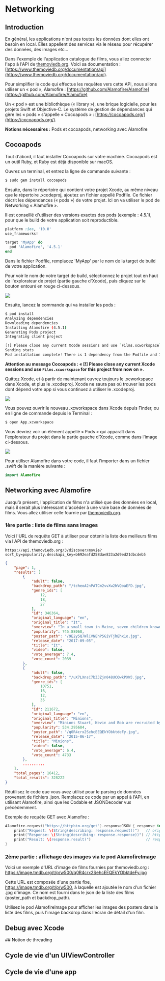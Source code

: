 # Networking

## Introduction

En général, les applications n'ont pas toutes les données dont elles ont besoin en local. Elles appellent des services via le réseau pour récupérer des données, des images etc...

Dans l'exemple de l'application catalogue de films, vous allez connecter l'app à l'API de [themoviedb.org](https://www.themoviedb.org/). Voici sa documentation : [https://www.themoviedb.org/documentation/api](https://www.themoviedb.org/documentation/api).

Pour simplifier le code qui effectue les requêtes vers cette API, nous allons utiliser un « pod », Alamofire : [https://github.com/Alamofire/Alamofire](https://github.com/Alamofire/Alamofire)

Un « pod » est une bibliothèque (« library »), une brique logicielle, pour les projets Swift et Objective-C.
Le système de gestion de dépendances qui gère les « pods » s'appelle « Cocoapods » : [https://cocoapods.org/](https://cocoapods.org/).

**Notions nécessaires :** Pods et cocoapods, networking avec Alamofire

## Cocoapods

Tout d'abord, il faut installer Cocoapods sur votre machine. Cocoapods est un outil Ruby, et Ruby est déjà disponible sur macOS.

Ouvrez un terminal, et entrez la ligne de commande suivante :

```bash
$ sudo gem install cocoapods
```

Ensuite, dans le répertoire qui contient votre projet Xcode, au même niveau que le répertoire .xcodeproj, ajoutez un fichier appellé Podfile. Ce fichier décrit les dépendances (« pods ») de votre projet.
Ici on va utiliser le pod de Networking « Alamofire ».

Il est conseillé d'utiliser des versions exactes des pods (exemple : 4.5.1), pour que le build de votre application soit reproductible.

```ruby
platform :ios, '10.0'
use_frameworks!

target 'MyApp' do
  pod 'Alamofire', '4.5.1'
end
```

Dans le fichier Podfile, remplacez 'MyApp' par le nom de la target de build de votre application.

Pour voir le nom de votre target de build, sélectionnez le projet tout en haut de l'explorateur de projet (partie gauche d'Xcode), puis cliquez sur le bouton entouré en rouge ci-dessous.

![](/assets/target.png)

Ensuite, lancez la commande qui va installer les pods :

```bash
$ pod install
Analyzing dependencies
Downloading dependencies
Installing Alamofire (4.5.1)
Generating Pods project
Integrating client project

[!] Please close any current Xcode sessions and use `Films.xcworkspace` for this project from now on.
Sending stats
Pod installation complete! There is 1 dependency from the Podfile and 1 total pod installed.
```

**Attention au message Cocoapods : « [!] Please close any current Xcode sessions and use `Films.xcworkspace` for this project from now on ».**

Quittez Xcode, et à partir de maintenant ouvrez toujours le .xcworkspace dans Xcode, et plus le .xcodeproj. Xcode ne saura pas où trouver les pods dont dépend votre app si vous continuez à utiliser le .xcodeproj.

![](/assets/workspace-cocoapods.png)

Vous pouvez ouvrir le nouveau .xcworkspace dans Xcode depuis Finder, ou en ligne de commande depuis le Terminal :

```bash
$ open App.xcworkspace
```

Vous devriez voir un élément appellé « Pods » qui apparaît dans l'explorateur du projet dans la partie gauche d'Xcode, comme dans l'image ci-dessous.

![](/assets/pods.png)

Pour utiliser Alamofire dans votre code, il faut l'importer dans un fichier .swift de la manière suivante :

```swift
import Alamofire
```

## Networking avec Alamofire

Jusqu'à présent, l'application de films n'a utilisé que des données en local, mais il serait plus intéressant d'accéder à une vraie base de données de films.
Vous allez utiliser celle fournie par [themoviedb.org](https://www.themoviedb.org/).

### 1ère partie : liste de films sans images

Voici l'URL de requête GET à utiliser pour obtenir la liste des meilleurs films via l'API de themoviedb.org :

```
https://api.themoviedb.org/3/discover/movie?sort_by=popularity.desc&api_key=b692eafd258dae823a2d9ed21dbcdeb5
```

```json
{
    "page": 1,
    "results": [
        {
            "adult": false,
            "backdrop_path": "/tcheoA2nPATCm2vvXw2hVQoaEFD.jpg",
            "genre_ids": [
                12,
                18,
                27
            ],
            "id": 346364,
            "original_language": "en",
            "original_title": "It",
            "overview": "In a small town in Maine, seven children known as The Losers Club come face to face with life problems, bullies and a monster that takes the shape of a clown called Pennywise.",
            "popularity": 745.88068,
            "poster_path": "/9E2y5Q7WlCVNEhP5GiVTjhEhx1o.jpg",
            "release_date": "2017-09-05",
            "title": "It",
            "video": false,
            "vote_average": 7.4,
            "vote_count": 2039
        },
        {
            "adult": false,
            "backdrop_path": "/uX7LXnsC7bZJZjn048UCOwkPXWJ.jpg",
            "genre_ids": [
                10751,
                16,
                12,
                35
            ],
            "id": 211672,
            "original_language": "en",
            "original_title": "Minions",
            "overview": "Minions Stuart, Kevin and Bob are recruited by Scarlet Overkill, a super-villain who, alongside her inventor husband Herb, hatches a plot to take over the world.",
            "popularity": 534.295684,
            "poster_path": "/q0R4crx2SehcEEQEkYObktdeFy.jpg",
            "release_date": "2015-06-17",
            "title": "Minions",
            "video": false,
            "vote_average": 6.4,
            "vote_count": 4733
        },
        ..........
    ],
    "total_pages": 16412,
    "total_results": 328222
}
```

Réutilisez le code que vous avez utilisé pour le parsing de données provenant de fichiers .json.
Remplacez ce code par un appel à l'API, en utilisant Alamofire, ainsi que les Codable et JSONDecoder vus précédemment.

Exemple de requête GET avec Alamofire :

```swift
Alamofire.request("https://httpbin.org/get").responseJSON { response in
    print("Request: \(String(describing: response.request))")   // original url request
    print("Response: \(String(describing: response.response))") // http url response
    print("Result: \(response.result)")                         // response serialization result
}
```

### 2ème partie : affichage des images via le pod AlamofireImage

Voici un exemple d'URL d'image de films fournies par themoviedb.org : https://image.tmdb.org/t/p/w500/q0R4crx2SehcEEQEkYObktdeFy.jpg

Cette URL est composée d'une partie fixe, https://image.tmdb.org/t/p/w500, à laquelle est ajoutée le nom d'un fichier .jpg d'image.
Ce nom est fourni dans le json de la liste des films (poster_path et backdrop_path).

Utilisez le pod AlamofireImage pour afficher les images des posters dans la liste des films, puis l'image backdrop dans l'écran de détail d'un film.

## Debug avec Xcode

## Notion de threading

## Cycle de vie d'un UIViewController

## Cycle de vie d'une app
